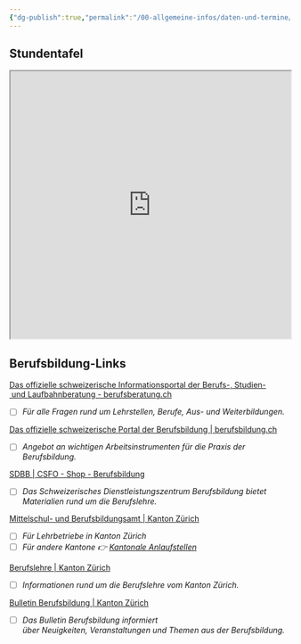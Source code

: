 ```yaml
---
{"dg-publish":true,"permalink":"/00-allgemeine-infos/daten-und-termine/","noteIcon":""}
---
```


## Stundentafel
<iframe src="https://drive.google.com/file/d/1p-99ScPpQAz9HI6YxDsEyyfr_pHhelMR/preview" width="100%" height="480" allow="autoplay"></iframe>


## Berufsbildung-Links
[Das offizielle schweizerische Informationsportal der Berufs-, Studien- und Laufbahnberatung - berufsberatung.ch](https://www.berufsberatung.ch/dyn/show/1418)
- [ ] *Für alle Fragen rund um Lehrstellen, Berufe, Aus- und Weiterbildungen.*

[Das offizielle schweizerische Portal der Berufsbildung | berufsbildung.ch](https://www.berufsbildung.ch/de)
- [ ] *Angebot an wichtigen Arbeitsinstrumenten für die Praxis der Berufsbildung.*

[SDBB | CSFO - Shop - Berufsbildung](https://shop.sdbb.ch/berufsbildung-1.html)
- [ ] *Das Schweizerisches Dienstleistungszentrum Berufsbildung bietet Materialien rund um die Berufslehre.*

[Mittelschul- und Berufsbildungsamt | Kanton Zürich](https://www.zh.ch/de/bildungsdirektion/mittelschul-berufsbildungsamt.html)
- [ ] *Für Lehrbetriebe in Kanton Zürich*
- [ ] *Für andere Kantone 👉 [Kantonale Anlaufstellen](https://www.berufsbildung.ch/de/kantonale-anlaufstellen)*

[Berufslehre | Kanton Zürich](https://www.zh.ch/de/bildung/berufslehre.html)
- [ ] *Informationen rund um die Berufslehre vom Kanton Zürich.*

[Bulletin Berufsbildung | Kanton Zürich](https://www.zh.ch/de/bildung/berufslehre/bulletin-berufsbildung.html)
- [ ] *Das Bulletin Berufsbildung informiert über Neuigkeiten, Veranstaltungen und Themen aus der Berufsbildung.*